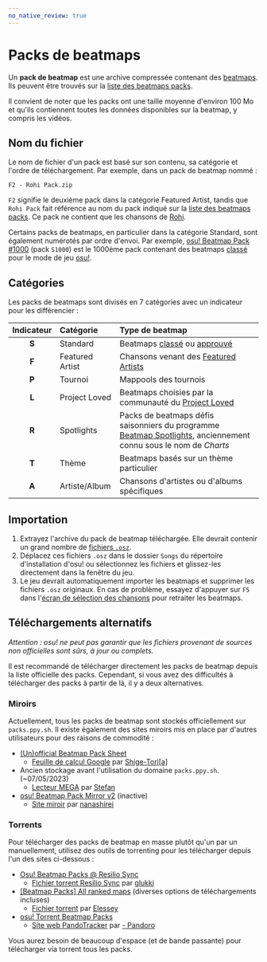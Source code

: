 ```yaml
---
no_native_review: true
---
```


# Packs de beatmaps

Un **pack de beatmap** est une archive compressée contenant des [beatmaps](/wiki/Beatmap). Ils peuvent être trouvés sur la [liste des beatmaps packs](https://osu.ppy.sh/beatmaps/packs).

Il convient de noter que les packs ont une taille moyenne d'environ 100 Mo et qu'ils contiennent toutes les données disponibles sur la beatmap, y compris les vidéos.

## Nom du fichier

Le nom de fichier d'un pack est basé sur son contenu, sa catégorie et l'ordre de téléchargement. Par exemple, dans un pack de beatmap nommé :

```
F2 - Rohi Pack.zip
```

`F2` signifie le deuxième pack dans la catégorie Featured Artist, tandis que `Rohi Pack` fait référence au nom du pack indiqué sur la [liste des beatmaps packs](https://osu.ppy.sh/beatmaps/packs/F2). Ce pack ne contient que les chansons de [Rohi](https://osu.ppy.sh/beatmaps/artists/82).

Certains packs de beatmaps, en particulier dans la catégorie Standard, sont également numérotés par ordre d'envoi. Par exemple, [osu! Beatmap Pack #1000](https://osu.ppy.sh/beatmaps/packs/S1000) (pack `S1000`) est le 1000ème pack contenant des beatmaps [classé](/wiki/Beatmap/Category#ranked) pour le mode de jeu [osu!](/wiki/Game_mode/osu!).

## Catégories

Les packs de beatmaps sont divisés en 7 catégories avec un indicateur pour les différencier :

| Indicateur | Catégorie | Type de beatmap |
| :-: | :-- | :-- |
| **S** | Standard | Beatmaps [classé](/wiki/Beatmap/Category#ranked) ou [approuvé](/wiki/Beatmap/Category#approved) |
| **F** | Featured Artist | Chansons venant des [Featured Artists](/wiki/People/Featured_Artists) |
| **P** | Tournoi | Mappools des tournois |
| **L** | Project Loved | Beatmaps choisies par la communauté du [Project Loved](/wiki/Community/Project_Loved) |
| **R** | Spotlights | Packs de beatmaps défis saisonniers du programme [Beatmap Spotlights](/wiki/Beatmap_Spotlights), anciennement connu sous le nom de *Charts* |
| **T** | Thème | Beatmaps basés sur un thème particulier |
| **A** | Artiste/Album | Chansons d'artistes ou d'albums spécifiques |

## Importation

1. Extrayez l'archive du pack de beatmap téléchargée. Elle devrait contenir un grand nombre de [fichiers `.osz`](/wiki/Client/File_formats/osz_(file_format)).
2. Déplacez ces fichiers `.osz` dans le dossier `Songs` du répertoire d'installation d'osu! ou sélectionnez les fichiers et glissez-les directement dans la fenêtre du jeu.
3. Le jeu devrait automatiquement importer les beatmaps et supprimer les fichiers `.osz` originaux. En cas de problème, essayez d'appuyer sur `F5` dans l'[écran de sélection des chansons](/wiki/Client/Interface#sélection-de-la-musique) pour retraiter les beatmaps.

## Téléchargements alternatifs

*Attention : osu! ne peut pas garantir que les fichiers provenant de sources non officielles sont sûrs, à jour ou complets.*

Il est recommandé de télécharger directement les packs de beatmap depuis la liste officielle des packs. Cependant, si vous avez des difficultés à télécharger des packs à partir de là, il y a deux alternatives.

### Miroirs

Actuellement, tous les packs de beatmap sont stockés officiellement sur `packs.ppy.sh`. Il existe également des sites miroirs mis en place par d'autres utilisateurs pour des raisons de commodité :

- [(Un)official Beatmap Pack Sheet](https://osu.ppy.sh/community/forums/topics/1528191)
  - [Feuille de calcul Google](https://docs.google.com/spreadsheets/d/1gcXL9gubcWEKY1X2taxJdBGjFrqEpkNmjHU7LFpcJRo) par [Shige-Tori\[a\]](https://osu.ppy.sh/users/4459449)
- Ancien stockage avant l'utilisation du domaine `packs.ppy.sh`. (~07/05/2023)
  - [Lecteur MEGA](https://mega.nz/folder/Rl4hkKZQ#L1LXE4UgMH00eJF1xqMytw) par [Stefan](https://osu.ppy.sh/users/626907)
- [osu! Beatmap Pack Mirror v2](https://osu.ppy.sh/community/forums/topics/57381) (inactive)
  - [Site miroir](http://osu.yas-online.net/) par [nanashirei](https://osu.ppy.sh/users/807630)

### Torrents

Pour télécharger des packs de beatmap en masse plutôt qu'un par un manuellement, utilisez des outils de torrenting pour les télécharger depuis l'un des sites ci-dessous :

- [Osu! Beatmap Packs @ Resilio Sync](https://osu.ppy.sh/community/forums/topics/1255023)
  - [Fichier torrent Resilio Sync](https://link.resilio.com/#f=osu%21%20Beatmap%20Packs&sz=19E2&t=1&s=JHR4G3EUWCAOAKJT6HITFDGMENTSXU7U&i=CASDYUCU4VP4JUMPRYFZLFZK5EIXANSEE&v=2.7&a=2) par [glukki](https://osu.ppy.sh/users/14285150)
- [[Beatmap Packs] All ranked maps](https://osu.ppy.sh/community/forums/topics/330552) (diverses options de téléchargements incluses)
  - [Fichier torrent](https://drive.google.com/drive/folders/1_iOU-sWjjugD7ww8Jsl1ullihcVXh50F?usp=sharing) par [Elessey](https://osu.ppy.sh/users/4925105)
- [osu! Torrent Beatmap Packs](https://osu.ppy.sh/community/forums/topics/687910)
  - [Site web PandoTracker](https://pandotracker.me) par [- Pandoro](https://osu.ppy.sh/users/2574057)

Vous aurez besoin de beaucoup d'espace (et de bande passante) pour télécharger via torrent tous les packs.
